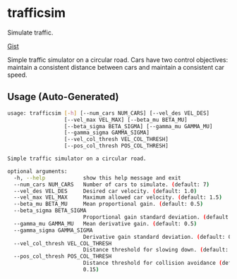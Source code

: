 # trafficsim

Simulate traffic.

[Gist](https://gist.github.com/goromal/c37629235750b65b9d0ec0e17456ee96)

Simple traffic simulator on a circular road. Cars have two control objectives: maintain a consistent distance between cars and maintain a consistent car speed.

## Usage (Auto-Generated)

```bash
usage: trafficsim [-h] [--num_cars NUM_CARS] [--vel_des VEL_DES]
                  [--vel_max VEL_MAX] [--beta_mu BETA_MU]
                  [--beta_sigma BETA_SIGMA] [--gamma_mu GAMMA_MU]
                  [--gamma_sigma GAMMA_SIGMA]
                  [--vel_col_thresh VEL_COL_THRESH]
                  [--pos_col_thresh POS_COL_THRESH]

Simple traffic simulator on a circular road.

optional arguments:
  -h, --help            show this help message and exit
  --num_cars NUM_CARS   Number of cars to simulate. (default: 7)
  --vel_des VEL_DES     Desired car velocity. (default: 1.0)
  --vel_max VEL_MAX     Maximum allowed car velocity. (default: 1.5)
  --beta_mu BETA_MU     Mean proportional gain. (default: 0.5)
  --beta_sigma BETA_SIGMA
                        Proportional gain standard deviation. (default: 0.5)
  --gamma_mu GAMMA_MU   Mean derivative gain. (default: 0.5)
  --gamma_sigma GAMMA_SIGMA
                        Derivative gain standard deviation. (default: 0.5)
  --vel_col_thresh VEL_COL_THRESH
                        Distance threshold for slowing down. (default: 0.3)
  --pos_col_thresh POS_COL_THRESH
                        Distance threshold for collision avoidance (default:
                        0.15)

```

